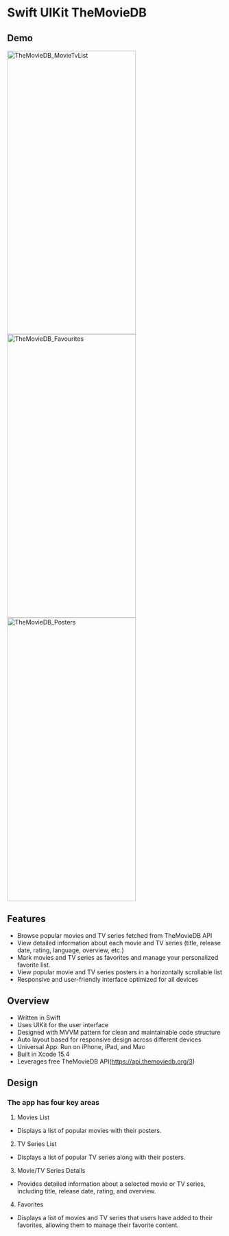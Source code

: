  # Swift UIKit TheMovieDB 
## Demo

<img src="https://github.com/user-attachments/assets/1b20e3d8-c5b0-480a-9e8d-6e6f92ab6252" alt="TheMovieDB_MovieTvList" width="300"  height="660">
<img src="https://github.com/user-attachments/assets/ed83bef6-7f3e-4a05-91a2-5d38a6d954b8" alt="TheMovieDB_Favourites" width="300"  height="660">
<img src="https://github.com/user-attachments/assets/2b532420-cbea-463e-bec0-b25f189d4b01" alt="TheMovieDB_Posters" width="300"  height="660">


## Features

- Browse popular movies and TV series fetched from TheMovieDB API
- View detailed information about each movie and TV series (title, release date, rating, language, overview, etc.)
- Mark movies and TV series as favorites and manage your personalized favorite list.
- View popular movie and TV series posters in a horizontally scrollable list
- Responsive and user-friendly interface optimized for all devices


## Overview

- Written in Swift
- Uses UIKit for the user interface
- Designed with MVVM pattern for clean and maintainable code structure
- Auto layout based for responsive design across different devices
- Universal App: Run on iPhone, iPad, and Mac
- Built in Xcode 15.4
- Leverages free TheMovieDB API(https://api.themoviedb.org/3)

## Design

### The app has four key areas
1.	Movies List
- Displays a list of popular movies with their posters.
2.	TV Series List
- Displays a list of popular TV series along with their posters.
3.	Movie/TV Series Details
- Provides detailed information about a selected movie or TV series, including title, release date, rating, and overview.
4.	Favorites
- Displays a list of movies and TV series that users have added to their favorites, allowing them to manage their favorite content.
